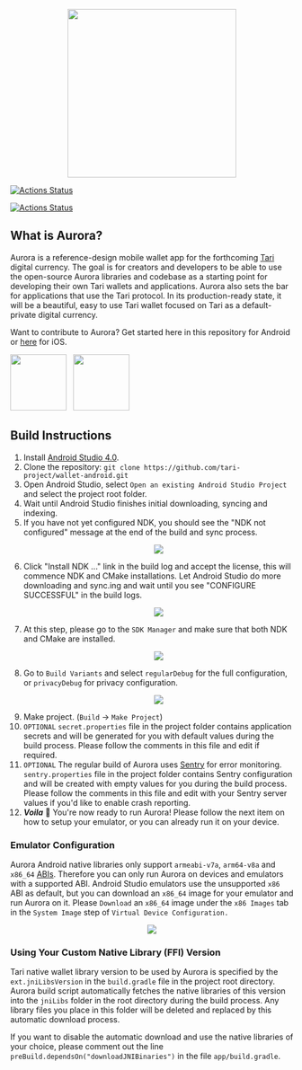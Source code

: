 <p align="center">
	<img width="300" src="https://raw.githubusercontent.com/tari-project/wallet-android/update-readme/readme/tari-logo.svg">
</p>


[![Actions Status](https://github.com/tari-project/wallet-android/workflows/Aurora%20Android%20Release%20Workflow/badge.svg)](https://github.com/tari-project/wallet-android/actions)

[![Actions Status](https://github.com/tari-project/wallet-android/workflows/PR%20Test%20Workflow/badge.svg)](https://github.com/tari-project/wallet-android/actions)

## What is Aurora?
Aurora is a reference-design mobile wallet app for the forthcoming [Tari](https://www.tari.com/) digital currency. The goal is for creators and developers to be able to use the open-source Aurora libraries and codebase as a starting point for developing their own Tari wallets and applications. Aurora also sets the bar for applications that use the Tari protocol. In its production-ready state, it will be a beautiful, easy to use Tari wallet focused on Tari as a default-private digital currency.

Want to contribute to Aurora? Get started here in this repository for Android or [here](https://github.com/tari-project/wallet-ios) for iOS.

<a href="https://play.google.com/store/apps/details?id=com.tari.android.wallet" target="_blank"><img width="100" src="https://raw.githubusercontent.com/tari-project/wallet-android/update-readme/readme/PlayStoreButton_large.svg"></a>&nbsp;&nbsp;&nbsp;<a href="https://apps.apple.com/us/app/tari-aurora/id1503654828" target="_blank"><img width="100" src="https://raw.githubusercontent.com/tari-project/wallet-android/update-readme/readme/AppStoreButton_large.svg"></a>

## Build Instructions

1. Install [Android Studio 4.0](https://developer.android.com/studio).
2. Clone the repository: `git clone https://github.com/tari-project/wallet-android.git`
3. Open Android Studio, select `Open an existing Android Studio Project` and select the project root folder.
4. Wait until Android Studio finishes initial downloading, syncing and indexing.
5. If you have not yet configured NDK, you should see the "NDK not configured" message at the end of the build and sync process. <p align="center"><img src="https://raw.githubusercontent.com/tari-project/wallet-android/update-readme/readme/01_NDK_Config.png"></p>
6. Click "Install NDK ..." link in the build log and accept the license, this will commence NDK and CMake installations. Let Android Studio do more downloading and sync.ing and wait until you see "CONFIGURE SUCCESSFUL" in the build logs. <p align="center"><img src="https://raw.githubusercontent.com/tari-project/wallet-android/update-readme/readme/02_Config_Successful.png"></p>
7. At this step, please go to the `SDK Manager` and make sure that both NDK and CMake are installed. <p align="center"><img src="https://raw.githubusercontent.com/tari-project/wallet-android/update-readme/readme/03_NDK_and_CMake_Installed.png"></p>
8. Go to `Build Variants` and select `regularDebug` for the full configuration, or `privacyDebug` for privacy configuration. <p align="center"><img src="https://raw.githubusercontent.com/tari-project/wallet-android/update-readme/readme/04_Build_Config.png"></p>
9. Make project. (`Build` → `Make Project`)
10. `OPTIONAL` `secret.properties` file in the project folder contains application secrets and will be generated for you with default values during the build process. Please follow the comments in this file and edit if required.
11. `OPTIONAL` The regular build of Aurora uses [Sentry](https://sentry.io/) for error monitoring. `sentry.properties` file in the project folder contains Sentry configuration and will be created with empty values for you during the build process. Please follow the comments in this file and edit with your Sentry server values if you'd like to enable crash reporting.
12. **_Voila_** 🎉 You're now ready to run Aurora! Please follow the next item on how to setup your emulator, or you can already run it on your device.

### Emulator Configuration

Aurora Android native libraries only support `armeabi-v7a`, `arm64-v8a` and `x86_64` [ABIs](https://developer.android.com/ndk/guides/abis). Therefore you can only run Aurora on devices and emulators with a supported ABI. Android Studio emulators use the unsupported `x86` ABI as default, but you can download an `x86_64` image for your emulator and run Aurora on it. Please `Download` an `x86_64` image under the `x86 Images` tab in the `System Image` step of `Virtual Device Configuration.` <p align="center"><img src="https://raw.githubusercontent.com/tari-project/wallet-android/update-readme/readme/05_x86_64.png"></p>

### Using Your Custom Native Library (FFI) Version

Tari native wallet library version to be used by Aurora is specified by the `ext.jniLibsVersion` in the `build.gradle` file in the project root directory. Aurora build script automatically fetches the native libraries of this version into the `jniLibs` folder in the root directory during the build process. Any library files you place in this folder will be deleted and replaced by this automatic download process.

If you want to disable the automatic download and use the native libraries of your choice, please comment out the line `preBuild.dependsOn("downloadJNIBinaries")` in the file `app/build.gradle`. 
